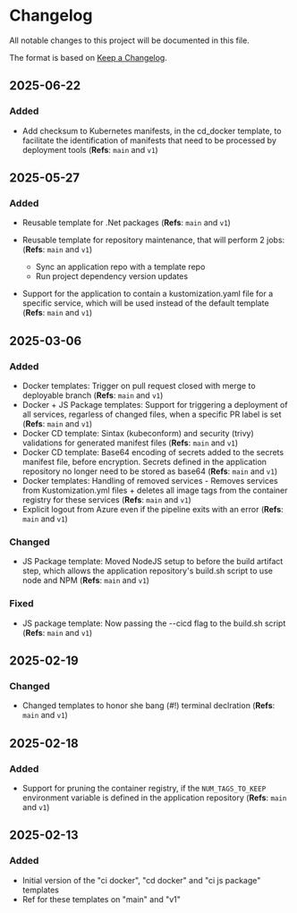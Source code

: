 # Changelog

All notable changes to this project will be documented in this file.

The format is based on [Keep a Changelog](https://keepachangelog.com/en/1.1.0/).

## 2025-06-22

### Added

- Add checksum to Kubernetes manifests, in the cd_docker template, to facilitate the identification of manifests that need to be processed by deployment tools (**Refs**: `main` and `v1`)

## 2025-05-27

### Added

- Reusable template for .Net packages  (**Refs**: `main` and `v1`)

- Reusable template for repository maintenance, that will perform 2 jobs:  (**Refs**: `main` and `v1`)
  - Sync an application repo with a template repo
  - Run project dependency version updates

- Support for the application to contain a kustomization.yaml file for a specific service, which will be used instead of the default template (**Refs**: `main` and `v1`)

## 2025-03-06

### Added

- Docker templates: Trigger on pull request closed with merge to deployable branch (**Refs**: `main` and `v1`)
- Docker + JS Package templates: Support for triggering a deployment of all services, regarless of changed files, when a specific PR label is set (**Refs**: `main` and `v1`)
- Docker CD template: Sintax (kubeconform) and security (trivy) validations for generated manifest files (**Refs**: `main` and `v1`)
- Docker CD template: Base64 encoding of secrets added to the secrets manifest file, before encryption. Secrets defined in the application repository no longer need to be stored as base64 (**Refs**: `main` and `v1`)
- Docker templates: Handling of removed services - Removes services from Kustomization.yml files + deletes all image tags from the container registry for these services (**Refs**: `main` and `v1`)
- Explicit logout from Azure even if the pipeline exits with an error (**Refs**: `main` and `v1`)

### Changed

- JS Package template: Moved NodeJS setup to before the build artifact step, which allows the application repository's build.sh script to use node and NPM (**Refs**: `main` and `v1`)

### Fixed

- JS package template: Now passing the --cicd flag to the build.sh script (**Refs**: `main` and `v1`)

## 2025-02-19

### Changed

- Changed templates to honor she bang (#!) terminal declration (**Refs**: `main` and `v1`)

## 2025-02-18

### Added

- Support for pruning the container registry, if the `NUM_TAGS_TO_KEEP` environment variable is defined in the application repository (**Refs**: `main` and `v1`)

## 2025-02-13

### Added

- Initial version of the "ci docker", "cd docker" and "ci js package" templates
- Ref for these templates on "main" and "v1"